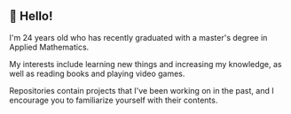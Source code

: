 ## 👋 Hello!
I'm 24 years old who has recently graduated with a master's degree in Applied Mathematics. <br>

My interests include learning new things and increasing my knowledge, as well as reading books and playing video games. <br>

Repositories contain projects that I've been working on in the past, and I encourage you to familiarize yourself with their contents. 

<!---
PWycech/PWycech is a ✨ special ✨ repository because its `README.md` (this file) appears on your GitHub profile.
You can click the Preview link to take a look at your changes.
--->
